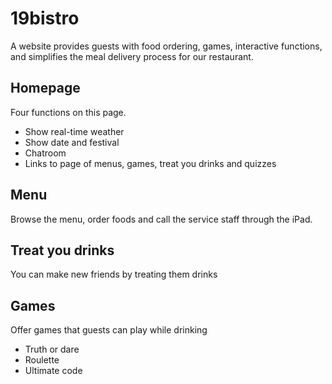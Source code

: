 # 19bistro
A website provides guests with food ordering, games, interactive functions, and simplifies the meal delivery process for our restaurant.

## Homepage
Four functions on this page.
* Show real-time weather
* Show date and festival
* Chatroom
* Links to page of menus, games, treat you drinks and quizzes 

## Menu
Browse the menu, order foods and call the service staff through the iPad.

## Treat you drinks
You can make new friends by treating them drinks

## Games
Offer games that guests can play while drinking
* Truth or dare
* Roulette
* Ultimate code

